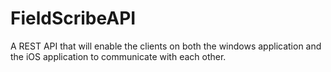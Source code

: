 # FieldScribeAPI
A REST API that will enable the clients on both the windows application and the iOS application to communicate with each other.
